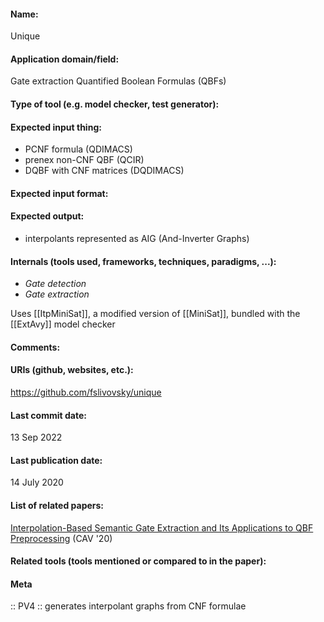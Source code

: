#### Name:
Unique

#### Application domain/field:
Gate extraction
Quantified Boolean Formulas (QBFs)

#### Type of tool (e.g. model checker, test generator):

#### Expected input thing:
- PCNF formula (QDIMACS)
- prenex non-CNF QBF (QCIR)
- DQBF with CNF matrices (DQDIMACS)

#### Expected input format:

#### Expected output:
- interpolants represented as AIG (And-Inverter Graphs)

#### Internals (tools used, frameworks, techniques, paradigms, ...):
- *Gate detection*
- *Gate extraction*

Uses [[ItpMiniSat]], a modified version of [[MiniSat]], bundled with the [[ExtAvy]] model checker

#### Comments:

#### URIs (github, websites, etc.):
https://github.com/fslivovsky/unique

#### Last commit date:
13 Sep 2022

#### Last publication date:
14 July 2020

#### List of related papers:
[Interpolation-Based Semantic Gate Extraction and Its Applications to QBF Preprocessing](https://doi.org/10.1007/978-3-030-53288-8_24) (CAV '20)

#### Related tools (tools mentioned or compared to in the paper):

#### Meta
:: PV4 :: generates interpolant graphs from CNF formulae